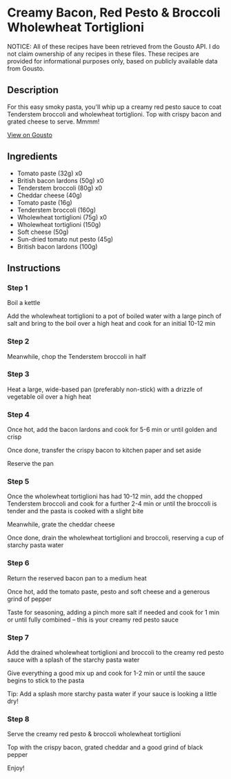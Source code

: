 # Creamy Bacon, Red Pesto & Broccoli Wholewheat Tortiglioni

NOTICE: All of these recipes have been retrieved from the Gousto API. I do not claim ownership of any recipes in these files. These recipes are provided for informational purposes only, based on publicly available data from Gousto.

## Description

For this easy smoky pasta, you'll whip up a creamy red pesto sauce to coat Tenderstem broccoli and wholewheat tortiglioni. Top with crispy bacon and grated cheese to serve. Mmmm!

[View on Gousto](https://www.gousto.co.uk/recipes/cookbook/creamy-bacon-red-pesto-broccoli-wholewheat-penne)

## Ingredients

- Tomato paste (32g) x0
- British bacon lardons (50g) x0
- Tenderstem broccoli (80g) x0
- Cheddar cheese (40g)
- Tomato paste (16g)
- Tenderstem broccoli (160g)
- Wholewheat tortiglioni (75g) x0
- Wholewheat tortiglioni (150g)
- Soft cheese (50g)
- Sun-dried tomato nut pesto (45g)
- British bacon lardons (100g)

## Instructions


### Step 1

Boil a kettle

Add the wholewheat tortiglioni to a pot of boiled water with a large pinch of salt and bring to the boil over a high heat and cook for an initial 10-12 min


### Step 2

Meanwhile, chop the Tenderstem broccoli in half


### Step 3

Heat a large, wide-based pan (preferably non-stick) with a drizzle of vegetable oil over a high heat


### Step 4

Once hot, add the bacon lardons and cook for 5-6 min or until golden and crisp

Once done, transfer the crispy bacon to kitchen paper and set aside

Reserve the pan


### Step 5

Once the wholewheat tortiglioni has had 10-12 min, add the chopped Tenderstem broccoli and cook for a further 2-4 min or until the broccoli is tender and the pasta is cooked with a slight bite

Meanwhile, grate the cheddar cheese

Once done, drain the wholewheat tortiglioni and broccoli, reserving a cup of starchy pasta water


### Step 6

Return the reserved bacon pan to a medium heat

Once hot, add the tomato paste, pesto and soft cheese and a generous grind of pepper

Taste for seasoning, adding a pinch more salt if needed and cook for 1 min or until fully combined – this is your creamy red pesto sauce


### Step 7

Add the drained wholewheat tortiglioni and broccoli to the creamy red pesto sauce with a splash of the starchy pasta water

Give everything a good mix up and cook for 1-2 min or until the sauce begins to stick to the pasta

Tip: Add a splash more starchy pasta water if your sauce is looking a little dry!

### Step 8

Serve the creamy red pesto & broccoli wholewheat tortiglioni

Top with the crispy bacon, grated cheddar and a good grind of black pepper

Enjoy!

